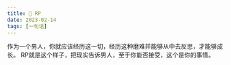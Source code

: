 ```yaml
---
title: 💊 RP
date: 2023-02-14
tags: [一句话]
---
```


作为一个男人，你就应该经历这一切，经历这种磨难并能够从中去反思，才能够成长。
RP就是这个样子，把现实告诉男人，至于你能否接受，这个是你的事情。
